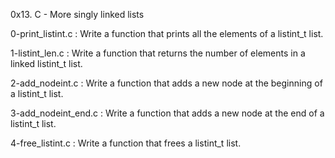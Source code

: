 0x13. C - More singly linked lists


0-print_listint.c : Write a function that prints all the elements of a listint_t list.

1-listint_len.c : Write a function that returns the number of elements in a linked listint_t list.

2-add_nodeint.c : Write a function that adds a new node at the beginning of a listint_t list.

3-add_nodeint_end.c : Write a function that adds a new node at the end of a listint_t list.

4-free_listint.c : Write a function that frees a listint_t list.
